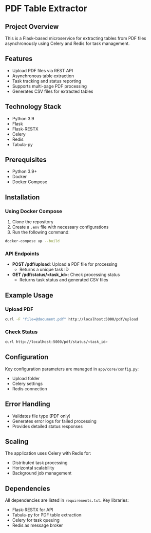 # PDF Table Extractor

## Project Overview

This is a Flask-based microservice for extracting tables from PDF files asynchronously using Celery and Redis for task management.

## Features

- Upload PDF files via REST API
- Asynchronous table extraction
- Task tracking and status reporting
- Supports multi-page PDF processing
- Generates CSV files for extracted tables

## Technology Stack

- Python 3.9
- Flask
- Flask-RESTX
- Celery
- Redis
- Tabula-py

## Prerequisites

- Python 3.9+
- Docker
- Docker Compose

## Installation

### Using Docker Compose

1. Clone the repository
2. Create a `.env` file with necessary configurations
3. Run the following command:

```bash
docker-compose up --build
```

### API Endpoints

- **POST /pdf/upload**: Upload a PDF file for processing
  - Returns a unique task ID
- **GET /pdf/status/<task_id>**: Check processing status
  - Returns task status and generated CSV files

## Example Usage

### Upload PDF
```bash
curl -F "file=@document.pdf" http://localhost:5000/pdf/upload
```

### Check Status
```bash
curl http://localhost:5000/pdf/status/<task_id>
```

## Configuration

Key configuration parameters are managed in `app/core/config.py`:
- Upload folder
- Celery settings
- Redis connection

## Error Handling

- Validates file type (PDF only)
- Generates error logs for failed processing
- Provides detailed status responses

## Scaling

The application uses Celery with Redis for:
- Distributed task processing
- Horizontal scalability
- Background job management

## Dependencies

All dependencies are listed in `requirements.txt`. Key libraries:
- Flask-RESTX for API
- Tabula-py for PDF table extraction
- Celery for task queuing
- Redis as message broker
